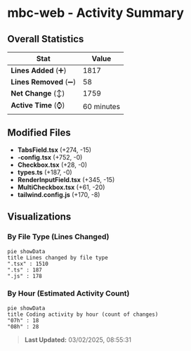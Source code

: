 # mbc-web - Activity Summary 

## Overall Statistics

| Stat                   | Value                                                             |
| ---------------------- | ----------------------------------------------------------------- |
| **Lines Added** (➕)   | 1817                                          |
| **Lines Removed** (➖) | 58                                        |
| **Net Change** (↕)    | 1759                |
| **Active Time** (⌚)   | 60 minutes |


## Modified Files
- **TabsField.tsx** (+274, -15)
- **-config.tsx** (+752, -0)
- **Checkbox.tsx** (+28, -0)
- **types.ts** (+187, -0)
- **RenderInputField.tsx** (+345, -15)
- **MultiCheckbox.tsx** (+61, -20)
- **tailwind.config.js** (+170, -8)

## Visualizations

### By File Type (Lines Changed)

```mermaid
pie showData
title Lines changed by file type
".tsx" : 1510
".ts" : 187
".js" : 178
```

### By Hour (Estimated Activity Count)

```mermaid
pie showData
title Coding activity by hour (count of changes)
"07h" : 18
"08h" : 28
```


> **Last Updated:** 03/02/2025, 08:55:31